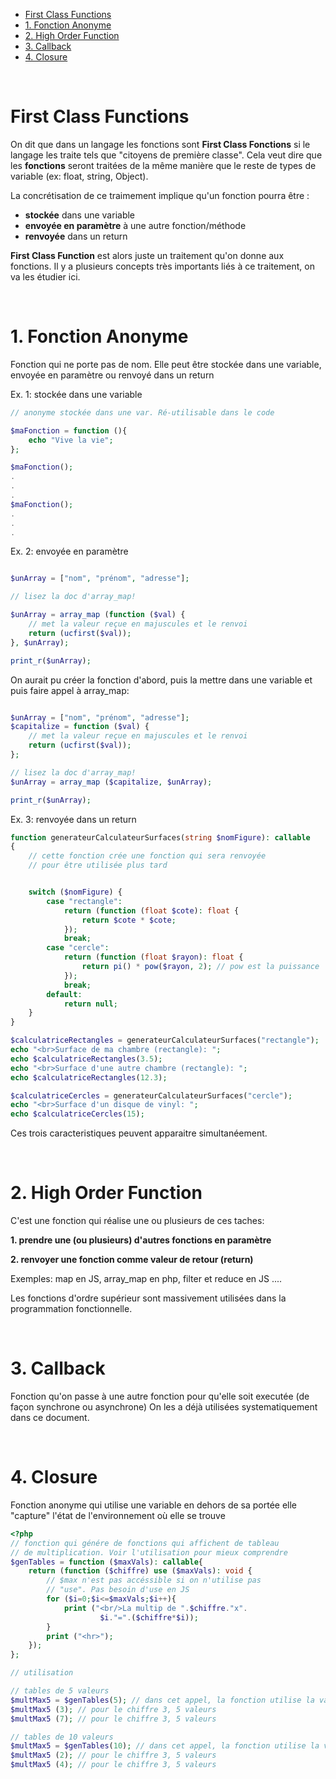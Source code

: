 - [First Class Functions](#first-class-functions)
- [1. Fonction Anonyme](#1-fonction-anonyme)
- [2. High Order Function](#2-high-order-function)
- [3. Callback](#3-callback)
- [4. Closure](#4-closure)

<br>

# First Class Functions

On dit que dans un langage les fonctions sont **First Class Fonctions** si le langage les traite tels que "citoyens de première classe". Cela veut dire que les **fonctions** seront traitées de la même manière que le reste de types de variable (ex: float, string, Object).

La concrétisation de ce traimement implique qu'un fonction pourra être :
- **stockée** dans une variable
- **envoyée en paramètre** à une autre fonction/méthode
- **renvoyée** dans un return

**First Class Function** est alors juste un traitement qu'on donne aux fonctions.
Il y a plusieurs concepts très importants liés à ce traitement, on va les étudier ici.


<br>

# 1. Fonction Anonyme

Fonction qui ne porte pas de nom. Elle peut être stockée dans une variable, envoyée en paramètre ou renvoyé dans un return

Ex. 1: stockée dans une variable

```php
// anonyme stockée dans une var. Ré-utilisable dans le code

$maFonction = function (){
    echo "Vive la vie";
};

$maFonction();
.
.
.
$maFonction();
.
.
.
```
Ex. 2: envoyée en paramètre
```php

$unArray = ["nom", "prénom", "adresse"];

// lisez la doc d'array_map!

$unArray = array_map (function ($val) {
    // met la valeur reçue en majuscules et le renvoi
    return (ucfirst($val));
}, $unArray);

print_r($unArray);

``` 
On aurait pu créer la fonction d'abord, puis la mettre dans une variable et puis faire appel à array_map:
```php

$unArray = ["nom", "prénom", "adresse"];
$capitalize = function ($val) {
    // met la valeur reçue en majuscules et le renvoi
    return (ucfirst($val));
};

// lisez la doc d'array_map!
$unArray = array_map ($capitalize, $unArray);

print_r($unArray);
``` 



Ex. 3: renvoyée dans un return

```php
function generateurCalculateurSurfaces(string $nomFigure): callable
{
    // cette fonction crée une fonction qui sera renvoyée
    // pour être utilisée plus tard


    switch ($nomFigure) {
        case "rectangle":
            return (function (float $cote): float {
                return $cote * $cote;
            });
            break;
        case "cercle":
            return (function (float $rayon): float {
                return pi() * pow($rayon, 2); // pow est la puissance
            });
            break;
        default:
            return null;
    }
}

$calculatriceRectangles = generateurCalculateurSurfaces("rectangle");
echo "<br>Surface de ma chambre (rectangle): ";
echo $calculatriceRectangles(3.5);
echo "<br>Surface d'une autre chambre (rectangle): ";
echo $calculatriceRectangles(12.3);

$calculatriceCercles = generateurCalculateurSurfaces("cercle");
echo "<br>Surface d'un disque de vinyl: ";
echo $calculatriceCercles(15);
```

Ces trois caracteristiques peuvent apparaitre simultanéement.

<br>

# 2. High Order Function 

C'est une fonction qui réalise une ou plusieurs de ces taches:

**1. prendre une (ou plusieurs) d'autres fonctions en paramètre**

**2. renvoyer une fonction comme valeur de retour (return)**

Exemples: map en JS, array_map en php, filter et reduce en JS .... 

Les fonctions d'ordre supérieur sont massivement utilisées dans la programmation fonctionnelle. 

<br>

# 3. Callback 

Fonction qu'on passe à une autre fonction pour qu'elle soit executée (de façon synchrone ou asynchrone)
On les a déjà utilisées systematiquement dans ce document.

<br>

# 4. Closure

Fonction anonyme qui utilise une variable en dehors de sa portée elle "capture" l'état de l'environnement où elle se trouve

```php
<?php
// fonction qui génére de fonctions qui affichent de tableau
// de multiplication. Voir l'utilisation pour mieux comprendre
$genTables = function ($maxVals): callable{ 
    return (function ($chiffre) use ($maxVals): void {
        // $max n'est pas accéssible si on n'utilise pas
        // "use". Pas besoin d'use en JS
        for ($i=0;$i<=$maxVals;$i++){
            print ("<br/>La multip de ".$chiffre."x".
                    $i."=".($chiffre*$i));
        }
        print ("<hr>");	
    });
};

// utilisation

// tables de 5 valeurs
$multMax5 = $genTables(5); // dans cet appel, la fonction utilise la valeur de la variable $max
$multMax5 (3); // pour le chiffre 3, 5 valeurs
$multMax5 (7); // pour le chiffre 3, 5 valeurs

// tables de 10 valeurs
$multMax5 = $genTables(10); // dans cet appel, la fonction utilise la valeur de la variable $max
$multMax5 (2); // pour le chiffre 3, 5 valeurs
$multMax5 (4); // pour le chiffre 3, 5 valeurs
```

<br>



